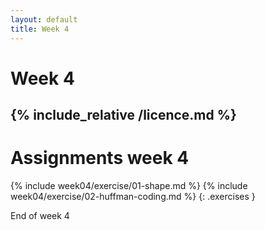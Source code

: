 ```yaml
---
layout: default
title: Week 4
---
```

# Week 4
{% include_relative /licence.md %}
---

# Assignments week 4

{% include week04/exercise/01-shape.md %}
{% include week04/exercise/02-huffman-coding.md %}
{: .exercises }

End of week 4